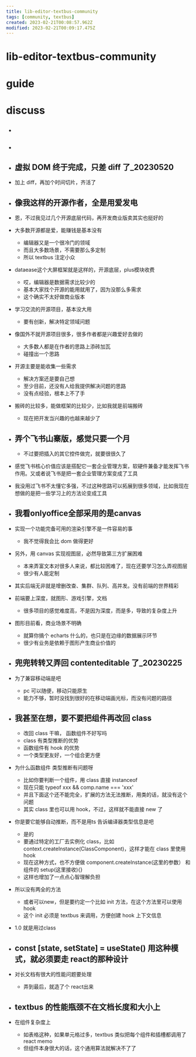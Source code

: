 ```yaml
---
title: lib-editor-textbus-community
tags: [community, textbus]
created: 2023-02-21T00:08:57.962Z
modified: 2023-02-21T00:09:17.475Z
---
```


# lib-editor-textbus-community

# guide

# discuss
- ## 

- ## 

- ## 虚拟 DOM 终于完成，只差 diff 了_20230520
- 加上 diff，再加个时间切片，齐活了

- ## 像我这样的开源作者，全是用爱发电
- 恩，不过我见过几个开源底层代码，再开发商业版卖其实也挺好的
- 大多数开源都是爱，能赚钱是基本没有
  - 编辑器又是一个很冷门的领域
  - 而且大多数场景，不需要那么多定制
  - 所以 textbus 注定小众
- dataease这个大屏框架就是这样的，开源底层，plus模块收费
  - 哎，编辑器是数据需求比较少的
  - 基本大家找个开源的能用就用了，因为没那么多需求
  - 这个确实不太好做商业版本
- 学习交流的开源项目，基本没大用
  - 要有创新，解决特定领域问题
- 像国外不就开源项目很多，很多作者都是兴趣爱好去做的
  - 大多数人都是在作者的思路上添砖加瓦
  - 碰撞出一个思路
- 开源主要是能收集一些需求
  - 解决方案还是要自己想
  - 至少目前，还没有人给我提供解决问题的思路
  - 没有点经验，根本上不了手
- 搬砖的比较多，能做框架的比较少，比如我就是前端搬砖
  - 现在把开发当兴趣的也越来越少了

- ## 弄个飞书山寨版，感觉只要一个月
  - 不过要把插入的其它控件做完，就要很很久了
- 感觉飞书核心价值应该是搭配它一套企业管理方案，软硬件兼备才能发挥飞书作用。又或者说飞书是把一套企业管理方案变成了工具
- 我没用过飞书不太懂它多强，不过这种思路可以拓展到很多领域，比如我现在想做的是把一些学习上的方法论变成工具

- ## 我看onlyoffice全部采用的是canvas
- 实现一个功能完备可用的渲染引擎不是一件容易的事
  - 我不觉得我会比 dom 做得更好
- 另外，用 canvas 实现视图层，必然导致第三方扩展困难
  - 本来弄富文本对很多人来说，都比较困难了，现在还要学习怎么弄视图层
  - 很少有人能定制

- 其实后端无非就是增删改查、集群、队列、高并发。没有前端的世界精彩
- 前端要上深度，就图形、游戏引擎，文档
  - 很多项目的感觉难度高，不是因为深度，而是多，导致的复杂度上升

- 图形目前看，商业场景不明确
  - 就算你搞个 echarts 什么的，也只是在边缘的数据展示环节
  - 很少有业务是依赖于图形产生商业价值的

- ## 兜兜转转又弄回 contenteditable 了_20230225
- 为了兼容移动端是吧
  - pc 可以随便，移动只能原生
  - 能力不够，暂时没找到很好的在移动端画光标，而没有问题的路径

- ## 我甚至在想，要不要把组件再改回 class
  - 改回 class 干嘛， 函数组件不好写吗
  - class 有类型推断的优势
  - 函数组件有 hook 的优势
  - 一个类型更友好，一个组合更方便
- 为什么函数组件 类型推断有问题呀
  - 比如你要判断一个组件，用 class 直接 instanceof
  - 现在只能 typeof xxx && comp.name === 'xxx'
  - 并且下面这个还不能完全，扩展的方法无法推断，用类的话，就没有这个问题
  - 其实 class 里也可以用 hook，不过，这样就不能直接 new 了
- 你是要它能够自动推断，而不是用ts 告诉编译器类型信息是吧
  - 是的
  - 要通过特定的工厂去实例化 class，比如 context.createInstance(ClassComponent)，这样才能在 class 里使用 hook
  - 现在这种方式，也不方便做 component.createInstance(这里的参数）
和组件的 setup(这里接收){}
  - 这样也增加了一点点心智理解负担
- 所以没有两全的方法
  - 或者可以new，但是要约定一个比如 init 方法，在这个方法里可以使用 hook
  - 这个 init 必须是 textbus 来调用，方便创建 hook 上下文信息
- 1.0 就是用过class

- ## const [state, setState] = useState() 用这种模式，就必须要走 react的那种设计
- 对长文档有很大的性能问题要处理
  - 弄到最后，就造了个 react出来

- ## textbus 的性能瓶颈不在文档长度和大小上
- 在组件复杂度上
  - 如表格这种，如果单元格过多，textbus 类似把每个组件和插槽都调用了 react memo
  - 但组件本身很大的话，这个通用算法就解决不了了
